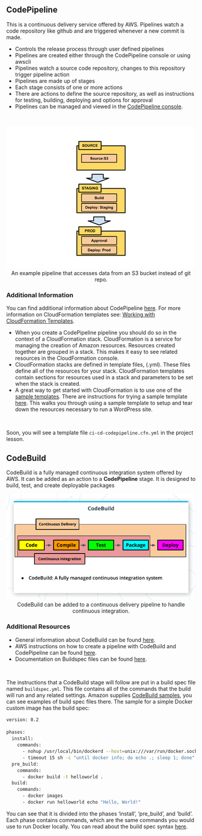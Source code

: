 ## CodePipeline
This is a continuous delivery service offered by AWS. Pipelines watch a code repository like github and are triggered whenever a new commit is made.
- Controls the release process through user defined pipelines
- Pipelines are created either through the CodePipeline console or using awscli
- Pipelines watch a source code repository, changes to this repository trigger pipeline action
- Pipelines are made up of stages
- Each stage consists of one or more actions
- There are actions to define the source repository, as well as instructions for testing, building, deploying and options for approval
- Pipelines can be managed and viewed in the [CodePipeline console](https://us-east-2.console.aws.amazon.com/codesuite/codepipeline/pipelines/).
<br>

<p align="center">
<img src='02_CloudFormation/figures/Example_Code_Pipeline.png'><br>
<span>An example pipeline that accesses data from an S3 bucket instead of git repo.</span>
</p>


### Additional Information
You can find additional information about CodePipeline [here](https://docs.aws.amazon.com/codepipeline/latest/userguide/concepts.html). For more information on CloudFormation templates see: [Working with CloudFormation Templates](https://docs.aws.amazon.com/AWSCloudFormation/latest/UserGuide/template-guide.html).
- When you create a CodePipeline pipeline you should do so in the context of a CloudFormation stack. CloudFormation is a service for managing the creation of Amazon resources. Resources created together are grouped in a stack. This makes it easy to see related resources in the CloudFormation console.
- CloudFormation stacks are defined in template files, (.yml). These files define all of the resources for your stack. CloudFormation templates contain sections for resources used in a stack and parameters to be set when the stack is created.
- A great way to get started with CloudFormation is to use one of the [sample templates](https://aws.amazon.com/cloudformation/resources/templates/). There are instructions for trying a sample template [here](https://docs.aws.amazon.com/AWSCloudFormation/latest/UserGuide/GettingStarted.Walkthrough.html). This walks you through using a sample template to setup and tear down the resources necessary to run a WordPress site.
<br>

Soon, you will see a template file `ci-cd-codepipeline.cfn.yml` in the project lesson.


## CodeBuild
CodeBuild is a fully managed continuous integration system offered by AWS. It can be added as an action to a **CodePipeline** stage. It is designed to build, test, and create deployable packages

<p align="center">
<img src='02_CloudFormation/figures/CodeBuild.png'><br>
<span>CodeBuild can be added to a continuous delivery pipeline to handle continuous integration.</span>
</p>

### Additional Resources
- General information about CodeBuild can be found [here](https://aws.amazon.com/codebuild/).
- AWS instructions on how to create a pipeline with CodeBuild and CodePipeline can be found [here](https://docs.aws.amazon.com/codebuild/latest/userguide/how-to-create-pipeline.html).
- Documentation on Buildspec files can be found [here](https://docs.aws.amazon.com/codebuild/latest/userguide/build-spec-ref.html).
<br>

The instructions that a CodeBuild stage will follow are put in a build spec file named `buildspec.yml`. This file contains all of the commands that the build will run and any related settings. Amazon supplies [CodeBuild samples](https://docs.aws.amazon.com/codebuild/latest/userguide/samples.html), you can see examples of build spec files there. The sample for a simple Docker custom image has the build spec:
```bash
version: 0.2

phases:
  install:
    commands:
      - nohup /usr/local/bin/dockerd --host=unix:///var/run/docker.sock --host=tcp://127.0.0.1:2375 --storage-driver=overlay2&
      - timeout 15 sh -c "until docker info; do echo .; sleep 1; done"
  pre_build:
    commands:
      - docker build -t helloworld .
  build:
    commands:
      - docker images
      - docker run helloworld echo "Hello, World!"
```
You can see that it is divided into the phases ‘install’, ‘pre_build’, and ‘build’. Each phase contains commands, which are the same commands you would use to run Docker locally. You can read about the build spec syntax [here](https://docs.aws.amazon.com/codebuild/latest/userguide/build-spec-ref.html#build-spec-ref-syntax).